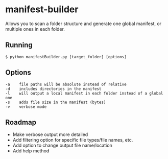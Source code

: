 # manifest-builder

Allows you to scan a folder structure and generate one global 
manifest, or multiple ones in each folder. 
  
  
## Running

    $ python manifestBuilder.py [target_folder] [options]
    

## Options

    -a    file paths will be absolute instead of relative
    -d    includes directories in the manifest
    -l    will output a local manifest in each folder instead of a global one
    -s    adds file size in the manifest (bytes)
    -v    verbose mode
      
      
## Roadmap

- Make verbose output more detailed
- Add filtering option for specific file types/file names, etc.
- Add option to change output file name/location
- Add help method
